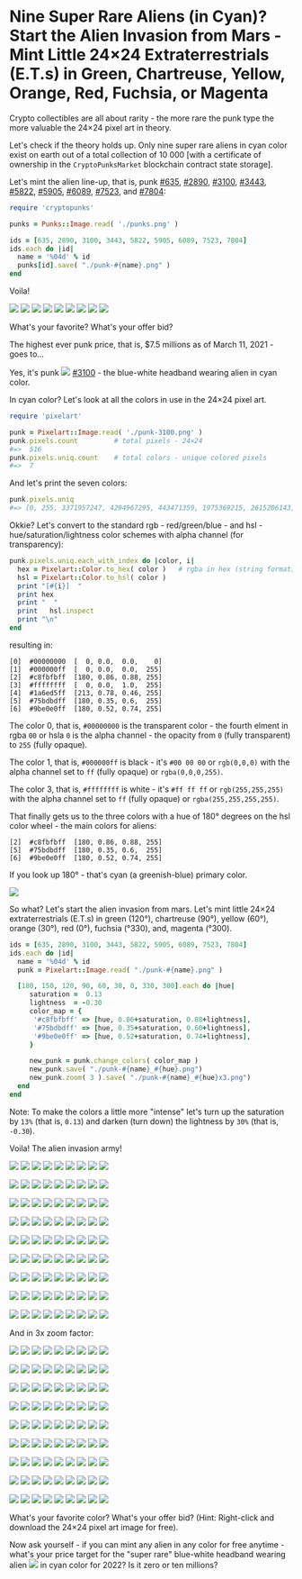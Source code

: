 # Nine Super Rare Aliens (in Cyan)? Start the Alien Invasion from Mars - Mint Little 24×24 Extraterrestrials (E.T.s) in Green, Chartreuse, Yellow, Orange, Red, Fuchsia, or Magenta


Crypto collectibles are all about rarity - the more rare the punk type the more valuable the 24×24 pixel art in theory.

Let's check if the theory holds up. Only nine super rare aliens
in cyan color exist on earth
out of a total collection of 10 000
[with a certificate of ownership in the `CryptoPunksMarket` blockchain contract state storage].

Let's mint the alien line-up, that is, 
punk [#635](https://www.larvalabs.com/cryptopunks/details/635), 
[#2890](https://www.larvalabs.com/cryptopunks/details/2890), 
[#3100](https://www.larvalabs.com/cryptopunks/details/3100), 
[#3443](https://www.larvalabs.com/cryptopunks/details/3443), 
[#5822](https://www.larvalabs.com/cryptopunks/details/5822), 
[#5905](https://www.larvalabs.com/cryptopunks/details/5905), 
[#6089](https://www.larvalabs.com/cryptopunks/details/6089), 
[#7523](https://www.larvalabs.com/cryptopunks/details/7523), and 
[#7804](https://www.larvalabs.com/cryptopunks/details/7804):


``` ruby
require 'cryptopunks'

punks = Punks::Image.read( './punks.png' )

ids = [635, 2890, 3100, 3443, 5822, 5905, 6089, 7523, 7804]
ids.each do |id|
  name = '%04d' % id
  punks[id].save( "./punk-#{name}.png" )
end
```

Voila!

![](i/punk-0635.png)
![](i/punk-2890.png)
![](i/punk-3100.png)
![](i/punk-3443.png)
![](i/punk-5822.png)
![](i/punk-5905.png)
![](i/punk-6089.png)
![](i/punk-7523.png)
![](i/punk-7804.png)


What's your favorite? What's your offer bid?


The highest ever punk price, that is, $7.5 millions
as of March 11, 2021 - goes to...


Yes, it's punk ![](i/punk-3100.png) [#3100](https://www.larvalabs.com/cryptopunks/details/3100) - the blue-white headband wearing alien
in cyan color.



In cyan color? Let's look at all the colors in use in the
24×24 pixel art.

``` ruby
require 'pixelart'

punk = Pixelart::Image.read( './punk-3100.png' )
punk.pixels.count         # total pixels - 24×24
#=>  516
punk.pixels.uniq.count    # total colors - unique colored pixels
#=>  7
```

And let's print the seven colors:

``` ruby
punk.pixels.uniq
#=> [0, 255, 3371957247, 4294967295, 443471359, 1975369215, 2615206143]
```

Okkie?
Let's convert to the standard rgb - red/green/blue -
and hsl - hue/saturation/lightness color schemes
with alpha channel (for transparency):

``` ruby
punk.pixels.uniq.each_with_index do |color, i|
  hex = Pixelart::Color.to_hex( color )   # rgba in hex (string format)
  hsl = Pixelart::Color.to_hsl( color )
  print "[#{i}]  "
  print hex
  print "  "
  print   hsl.inspect
  print "\n"
end
```

resulting in:

```
[0]  #00000000  [  0, 0.0,  0.0,    0]
[1]  #000000ff  [  0, 0.0,  0.0,  255]
[2]  #c8fbfbff  [180, 0.86, 0.88, 255]
[3]  #ffffffff  [  0, 0.0,  1.0,  255]
[4]  #1a6ed5ff  [213, 0.78, 0.46, 255]
[5]  #75bdbdff  [180, 0.35, 0.6,  255]
[6]  #9be0e0ff  [180, 0.52, 0.74, 255]
```

The color 0, that is, `#00000000` is the transparent color -
the fourth elment in rgba `00` or hsla `0` is the alpha channel - the opacity from
`0` (fully transparent) to `255` (fully opaque).

The color 1, that is, `#000000ff` is black -
it's `#00 00 00` or `rgb(0,0,0)`
with the alpha channel set to `ff` (fully opaque)
or `rgba(0,0,0,255)`.

The color 3, that is, `#ffffffff` is white -
it's `#ff ff ff` or `rgb(255,255,255)`
with the alpha channel set to `ff` (fully opaque)
or `rgba(255,255,255,255)`.


That finally gets us to the three colors with
a hue of 180° degrees on the hsl color wheel -
the main colors for aliens:

```
[2]  #c8fbfbff  [180, 0.86, 0.88, 255]
[5]  #75bdbdff  [180, 0.35, 0.6,  255]
[6]  #9be0e0ff  [180, 0.52, 0.74, 255]
```

If you look up 180° -
that's cyan (a greenish-blue) primary color.


![](i/color-wheel-hsl.png)


So what?  Let's start
the alien invasion from mars.
Let's mint little 24×24 extraterrestrials (E.T.s)
in  green (120°), chartreuse (90°), yellow (60°),
orange (30°), red (0°), fuchsia (°330), and, magenta (°300).


``` ruby
ids = [635, 2890, 3100, 3443, 5822, 5905, 6089, 7523, 7804]
ids.each do |id|
  name = '%04d' % id
  punk = Pixelart::Image.read( "./punk-#{name}.png" )

  [180, 150, 120, 90, 60, 30, 0, 330, 300].each do |hue|
     saturation =  0.13
     lightness  = -0.30
     color_map = {
      '#c8fbfbff' => [hue, 0.86+saturation, 0.88+lightness],
      '#75bdbdff' => [hue, 0.35+saturation, 0.60+lightness],
      '#9be0e0ff' => [hue, 0.52+saturation, 0.74+lightness],
     }

     new_punk = punk.change_colors( color_map )
     new_punk.save( "./punk-#{name}_#{hue}.png")
     new_punk.zoom( 3 ).save( "./punk-#{name}_#{hue}x3.png")
  end
end
```

Note: To make the colors a little more "intense"
let's turn up the saturation by `13%` (that is, `0.13`)
and darken (turn down) the lightness by `30%` (that is, `-0.30`).

Voila! The alien invasion army!


![](i/punk-0635_180.png)
![](i/punk-2890_180.png)
![](i/punk-3100_180.png)
![](i/punk-3443_180.png)
![](i/punk-5822_180.png)
![](i/punk-5905_180.png)
![](i/punk-6089_180.png)
![](i/punk-7523_180.png)
![](i/punk-7804_180.png)

![](i/punk-0635_150.png)
![](i/punk-2890_150.png)
![](i/punk-3100_150.png)
![](i/punk-3443_150.png)
![](i/punk-5822_150.png)
![](i/punk-5905_150.png)
![](i/punk-6089_150.png)
![](i/punk-7523_150.png)
![](i/punk-7804_150.png)

![](i/punk-0635_120.png)
![](i/punk-2890_120.png)
![](i/punk-3100_120.png)
![](i/punk-3443_120.png)
![](i/punk-5822_120.png)
![](i/punk-5905_120.png)
![](i/punk-6089_120.png)
![](i/punk-7523_120.png)
![](i/punk-7804_120.png)

![](i/punk-0635_90.png)
![](i/punk-2890_90.png)
![](i/punk-3100_90.png)
![](i/punk-3443_90.png)
![](i/punk-5822_90.png)
![](i/punk-5905_90.png)
![](i/punk-6089_90.png)
![](i/punk-7523_90.png)
![](i/punk-7804_90.png)

![](i/punk-0635_60.png)
![](i/punk-2890_60.png)
![](i/punk-3100_60.png)
![](i/punk-3443_60.png)
![](i/punk-5822_60.png)
![](i/punk-5905_60.png)
![](i/punk-6089_60.png)
![](i/punk-7523_60.png)
![](i/punk-7804_60.png)

![](i/punk-0635_30.png)
![](i/punk-2890_30.png)
![](i/punk-3100_30.png)
![](i/punk-3443_30.png)
![](i/punk-5822_30.png)
![](i/punk-5905_30.png)
![](i/punk-6089_30.png)
![](i/punk-7523_30.png)
![](i/punk-7804_30.png)

![](i/punk-0635_0.png)
![](i/punk-2890_0.png)
![](i/punk-3100_0.png)
![](i/punk-3443_0.png)
![](i/punk-5822_0.png)
![](i/punk-5905_0.png)
![](i/punk-6089_0.png)
![](i/punk-7523_0.png)
![](i/punk-7804_0.png)

![](i/punk-0635_330.png)
![](i/punk-2890_330.png)
![](i/punk-3100_330.png)
![](i/punk-3443_330.png)
![](i/punk-5822_330.png)
![](i/punk-5905_330.png)
![](i/punk-6089_330.png)
![](i/punk-7523_330.png)
![](i/punk-7804_330.png)

![](i/punk-0635_300.png)
![](i/punk-2890_300.png)
![](i/punk-3100_300.png)
![](i/punk-3443_300.png)
![](i/punk-5822_300.png)
![](i/punk-5905_300.png)
![](i/punk-6089_300.png)
![](i/punk-7523_300.png)
![](i/punk-7804_300.png)


And in 3x zoom factor:


![](i/punk-0635_180x3.png)
![](i/punk-2890_180x3.png)
![](i/punk-3100_180x3.png)
![](i/punk-3443_180x3.png)
![](i/punk-5822_180x3.png)
![](i/punk-5905_180x3.png)
![](i/punk-6089_180x3.png)
![](i/punk-7523_180x3.png)
![](i/punk-7804_180x3.png)

![](i/punk-0635_150x3.png)
![](i/punk-2890_150x3.png)
![](i/punk-3100_150x3.png)
![](i/punk-3443_150x3.png)
![](i/punk-5822_150x3.png)
![](i/punk-5905_150x3.png)
![](i/punk-6089_150x3.png)
![](i/punk-7523_150x3.png)
![](i/punk-7804_150x3.png)

![](i/punk-0635_120x3.png)
![](i/punk-2890_120x3.png)
![](i/punk-3100_120x3.png)
![](i/punk-3443_120x3.png)
![](i/punk-5822_120x3.png)
![](i/punk-5905_120x3.png)
![](i/punk-6089_120x3.png)
![](i/punk-7523_120x3.png)
![](i/punk-7804_120x3.png)

![](i/punk-0635_90x3.png)
![](i/punk-2890_90x3.png)
![](i/punk-3100_90x3.png)
![](i/punk-3443_90x3.png)
![](i/punk-5822_90x3.png)
![](i/punk-5905_90x3.png)
![](i/punk-6089_90x3.png)
![](i/punk-7523_90x3.png)
![](i/punk-7804_90x3.png)

![](i/punk-0635_60x3.png)
![](i/punk-2890_60x3.png)
![](i/punk-3100_60x3.png)
![](i/punk-3443_60x3.png)
![](i/punk-5822_60x3.png)
![](i/punk-5905_60x3.png)
![](i/punk-6089_60x3.png)
![](i/punk-7523_60x3.png)
![](i/punk-7804_60x3.png)

![](i/punk-0635_30x3.png)
![](i/punk-2890_30x3.png)
![](i/punk-3100_30x3.png)
![](i/punk-3443_30x3.png)
![](i/punk-5822_30x3.png)
![](i/punk-5905_30x3.png)
![](i/punk-6089_30x3.png)
![](i/punk-7523_30x3.png)
![](i/punk-7804_30x3.png)

![](i/punk-0635_0x3.png)
![](i/punk-2890_0x3.png)
![](i/punk-3100_0x3.png)
![](i/punk-3443_0x3.png)
![](i/punk-5822_0x3.png)
![](i/punk-5905_0x3.png)
![](i/punk-6089_0x3.png)
![](i/punk-7523_0x3.png)
![](i/punk-7804_0x3.png)

![](i/punk-0635_330x3.png)
![](i/punk-2890_330x3.png)
![](i/punk-3100_330x3.png)
![](i/punk-3443_330x3.png)
![](i/punk-5822_330x3.png)
![](i/punk-5905_330x3.png)
![](i/punk-6089_330x3.png)
![](i/punk-7523_330x3.png)
![](i/punk-7804_330x3.png)

![](i/punk-0635_300x3.png)
![](i/punk-2890_300x3.png)
![](i/punk-3100_300x3.png)
![](i/punk-3443_300x3.png)
![](i/punk-5822_300x3.png)
![](i/punk-5905_300x3.png)
![](i/punk-6089_300x3.png)
![](i/punk-7523_300x3.png)
![](i/punk-7804_300x3.png)



What's your favorite color? What's your offer bid?
(Hint: Right-click and download the 24×24 pixel art image for free).



Now ask yourself - if you can mint any alien in any color for free anytime - what's your price target for
the "super rare"
 blue-white headband wearing alien ![](i/punk-3100.png)
in cyan color for 2022?  Is it zero or ten millions?



